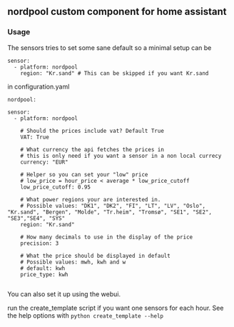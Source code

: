 ## nordpool custom component for home assistant

### Usage

The sensors tries to set some sane default so a minimal setup can be

```
sensor:
  - platform: nordpool
    region: "Kr.sand" # This can be skipped if you want Kr.sand
```



in configuration.yaml

```
nordpool:

sensor:
  - platform: nordpool

    # Should the prices include vat? Default True
    VAT: True

    # What currency the api fetches the prices in
    # this is only need if you want a sensor in a non local currecy
    currency: "EUR"

    # Helper so you can set your "low" price
    # low_price = hour_price < average * low_price_cutoff
    low_price_cutoff: 0.95

    # What power regions your are interested in.
    # Possible values: "DK1", "DK2", "FI", "LT", "LV", "Oslo", "Kr.sand", "Bergen", "Molde", "Tr.heim", "Tromsø", "SE1", "SE2", "SE3","SE4", "SYS"
    region: "Kr.sand"

    # How many decimals to use in the display of the price
    precision: 3 

    # What the price should be displayed in default
    # Possible values: mwh, kwh and w
    # default: kwh
    price_type: kwh
      
```
You can also set it up using the webui.

run the create_template script if you want one sensors for each hour. See the help options with ```python create_template --help```
